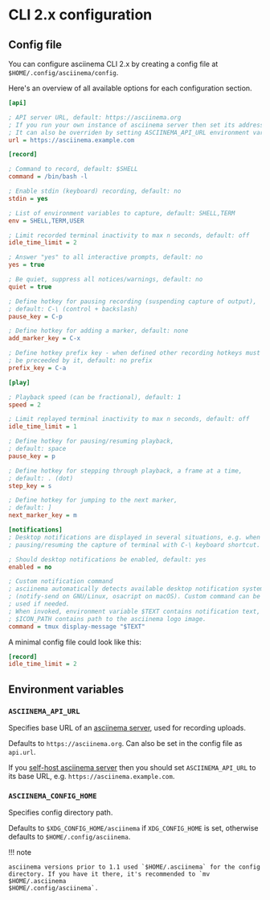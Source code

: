 # CLI 2.x configuration

## Config file

You can configure asciinema CLI 2.x by creating a config file at
`$HOME/.config/asciinema/config`.

Here's an overview of all available options for each configuration section.

```ini title="~/.config/asciinema/config"
[api]

; API server URL, default: https://asciinema.org
; If you run your own instance of asciinema server then set its address here
; It can also be overriden by setting ASCIINEMA_API_URL environment variable
url = https://asciinema.example.com

[record]

; Command to record, default: $SHELL
command = /bin/bash -l

; Enable stdin (keyboard) recording, default: no
stdin = yes

; List of environment variables to capture, default: SHELL,TERM
env = SHELL,TERM,USER

; Limit recorded terminal inactivity to max n seconds, default: off
idle_time_limit = 2

; Answer "yes" to all interactive prompts, default: no
yes = true

; Be quiet, suppress all notices/warnings, default: no
quiet = true

; Define hotkey for pausing recording (suspending capture of output),
; default: C-\ (control + backslash)
pause_key = C-p

; Define hotkey for adding a marker, default: none
add_marker_key = C-x

; Define hotkey prefix key - when defined other recording hotkeys must
; be preceeded by it, default: no prefix
prefix_key = C-a

[play]

; Playback speed (can be fractional), default: 1
speed = 2

; Limit replayed terminal inactivity to max n seconds, default: off
idle_time_limit = 1

; Define hotkey for pausing/resuming playback,
; default: space
pause_key = p

; Define hotkey for stepping through playback, a frame at a time,
; default: . (dot)
step_key = s

; Define hotkey for jumping to the next marker,
; default: ]
next_marker_key = m

[notifications]
; Desktop notifications are displayed in several situations, e.g. when
; pausing/resuming the capture of terminal with C-\ keyboard shortcut.

; Should desktop notifications be enabled, default: yes
enabled = no

; Custom notification command
; asciinema automatically detects available desktop notification system
; (notify-send on GNU/Linux, osacript on macOS). Custom command can be
; used if needed.
; When invoked, environment variable $TEXT contains notification text, while
; $ICON_PATH contains path to the asciinema logo image.
command = tmux display-message "$TEXT"
```

A minimal config file could look like this:

```ini
[record]
idle_time_limit = 2
```

## Environment variables

### `ASCIINEMA_API_URL`

Specifies base URL of an [asciinema server](../../server/index.md), used for recording uploads.

Defaults to `https://asciinema.org`. Can also be set in the config file as
`api.url`.

If you [self-host asciinema server](../../server/self-hosting/index.md) then you
should set `ASCIINEMA_API_URL` to its base URL, e.g.
`https://asciinema.example.com`.

### `ASCIINEMA_CONFIG_HOME`

Specifies config directory path.

Defaults to `$XDG_CONFIG_HOME/asciinema` if `XDG_CONFIG_HOME` is set, otherwise
defaults to `$HOME/.config/asciinema`.

!!! note

    asciinema versions prior to 1.1 used `$HOME/.asciinema` for the config
    directory. If you have it there, it's recommended to `mv $HOME/.asciinema
    $HOME/.config/asciinema`.
